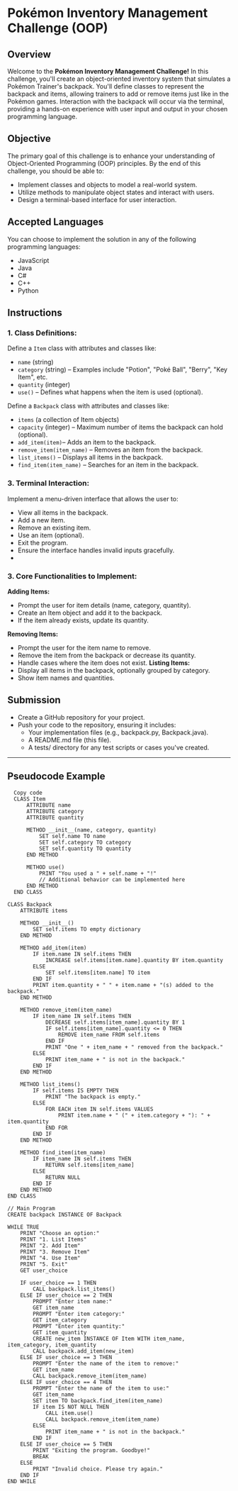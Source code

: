 # Pokémon Inventory Management Challenge (OOP)
## Overview
Welcome to the **Pokémon Inventory Management Challenge!** In this challenge, you'll create an object-oriented inventory system that simulates a Pokémon Trainer's backpack. You'll define classes to represent the backpack and items, allowing trainers to add or remove items just like in the Pokémon games. Interaction with the backpack will occur via the terminal, providing a hands-on experience with user input and output in your chosen programming language.

## Objective
The primary goal of this challenge is to enhance your understanding of Object-Oriented Programming (OOP) principles. By the end of this challenge, you should be able to:

- Implement classes and objects to model a real-world system.
- Utilize methods to manipulate object states and interact with users.
- Design a terminal-based interface for user interaction.

## Accepted Languages
You can choose to implement the solution in any of the following programming languages:
- JavaScript
- Java
- C#
- C++
- Python

## Instructions

### 1. **Class Definitions:**
Define a `Item` class with attributes and classes like:

- `name` (string)
- `category` (string) – Examples include "Potion", "Poké Ball", "Berry", "Key Item", etc. 
- `quantity` (integer)
- `use()` – Defines what happens when the item is used (optional).
  
Define a `Backpack` class with attributes and classes like:

- `items` (a collection of Item objects)
- `capacity` (integer) – Maximum number of items the backpack can hold (optional).
- `add_item(item)`– Adds an item to the backpack.
- `remove_item(item_name)` – Removes an item from the backpack.
- `list_items()` – Displays all items in the backpack.
- `find_item(item_name)` – Searches for an item in the backpack.

### 3. **Terminal Interaction:**
Implement a menu-driven interface that allows the user to:
- View all items in the backpack.
- Add a new item.
- Remove an existing item.
- Use an item (optional).
- Exit the program.
- Ensure the interface handles invalid inputs gracefully.
- 
### 3. **Core Functionalities to Implement:**
**Adding Items:**

- Prompt the user for item details (name, category, quantity).
- Create an Item object and add it to the backpack.
- If the item already exists, update its quantity.

**Removing Items:**

- Prompt the user for the item name to remove.
- Remove the item from the backpack or decrease its quantity.
- Handle cases where the item does not exist.
**Listing Items:**
- Display all items in the backpack, optionally grouped by category.
- Show item names and quantities.

## Submission
- Create a GitHub repository for your project.
- Push your code to the repository, ensuring it includes:
  - Your implementation files (e.g., backpack.py, Backpack.java).
  - A README.md file (this file).
  - A tests/ directory for any test scripts or cases you've created.
  
---

## Pseudocode Example

```pseudocode
  Copy code
  CLASS Item
      ATTRIBUTE name
      ATTRIBUTE category
      ATTRIBUTE quantity

      METHOD __init__(name, category, quantity)
          SET self.name TO name
          SET self.category TO category
          SET self.quantity TO quantity
      END METHOD

      METHOD use()
          PRINT "You used a " + self.name + "!"
          // Additional behavior can be implemented here
      END METHOD
  END CLASS

CLASS Backpack
    ATTRIBUTE items

    METHOD __init__()
        SET self.items TO empty dictionary
    END METHOD

    METHOD add_item(item)
        IF item.name IN self.items THEN
            INCREASE self.items[item.name].quantity BY item.quantity
        ELSE
            SET self.items[item.name] TO item
        END IF
        PRINT item.quantity + " " + item.name + "(s) added to the backpack."
    END METHOD

    METHOD remove_item(item_name)
        IF item_name IN self.items THEN
            DECREASE self.items[item_name].quantity BY 1
            IF self.items[item_name].quantity <= 0 THEN
                REMOVE item_name FROM self.items
            END IF
            PRINT "One " + item_name + " removed from the backpack."
        ELSE
            PRINT item_name + " is not in the backpack."
        END IF
    END METHOD

    METHOD list_items()
        IF self.items IS EMPTY THEN
            PRINT "The backpack is empty."
        ELSE
            FOR EACH item IN self.items VALUES
                PRINT item.name + " (" + item.category + "): " + item.quantity
            END FOR
        END IF
    END METHOD

    METHOD find_item(item_name)
        IF item_name IN self.items THEN
            RETURN self.items[item_name]
        ELSE
            RETURN NULL
        END IF
    END METHOD
END CLASS

// Main Program
CREATE backpack INSTANCE OF Backpack

WHILE TRUE
    PRINT "Choose an option:"
    PRINT "1. List Items"
    PRINT "2. Add Item"
    PRINT "3. Remove Item"
    PRINT "4. Use Item"
    PRINT "5. Exit"
    GET user_choice

    IF user_choice == 1 THEN
        CALL backpack.list_items()
    ELSE IF user_choice == 2 THEN
        PROMPT "Enter item name:"
        GET item_name
        PROMPT "Enter item category:"
        GET item_category
        PROMPT "Enter item quantity:"
        GET item_quantity
        CREATE new_item INSTANCE OF Item WITH item_name, item_category, item_quantity
        CALL backpack.add_item(new_item)
    ELSE IF user_choice == 3 THEN
        PROMPT "Enter the name of the item to remove:"
        GET item_name
        CALL backpack.remove_item(item_name)
    ELSE IF user_choice == 4 THEN
        PROMPT "Enter the name of the item to use:"
        GET item_name
        SET item TO backpack.find_item(item_name)
        IF item IS NOT NULL THEN
            CALL item.use()
            CALL backpack.remove_item(item_name)
        ELSE
            PRINT item_name + " is not in the backpack."
        END IF
    ELSE IF user_choice == 5 THEN
        PRINT "Exiting the program. Goodbye!"
        BREAK
    ELSE
        PRINT "Invalid choice. Please try again."
    END IF
END WHILE
```